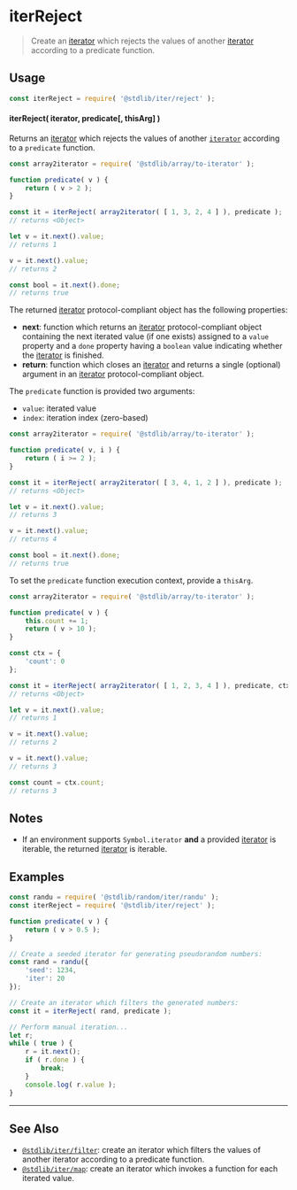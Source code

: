 <!--

@license Apache-2.0

Copyright (c) 2019 The Stdlib Authors.

Licensed under the Apache License, Version 2.0 (the "License");
you may not use this file except in compliance with the License.
You may obtain a copy of the License at

   http://www.apache.org/licenses/LICENSE-2.0

Unless required by applicable law or agreed to in writing, software
distributed under the License is distributed on an "AS IS" BASIS,
WITHOUT WARRANTIES OR CONDITIONS OF ANY KIND, either express or implied.
See the License for the specific language governing permissions and
limitations under the License.

-->

# iterReject

> Create an [iterator][mdn-iterator-protocol] which rejects the values of another [iterator][mdn-iterator-protocol] according to a predicate function.

<!-- Section to include introductory text. Make sure to keep an empty line after the intro `section` element and another before the `/section` close. -->

<section class="intro">

</section>

<!-- /.intro -->

<!-- Package usage documentation. -->

<section class="usage">

## Usage

```javascript
const iterReject = require( '@stdlib/iter/reject' );
```

#### iterReject( iterator, predicate\[, thisArg] )

Returns an [iterator][mdn-iterator-protocol] which rejects the values of another [`iterator`][mdn-iterator-protocol] according to a `predicate` function.

```javascript
const array2iterator = require( '@stdlib/array/to-iterator' );

function predicate( v ) {
    return ( v > 2 );
}

const it = iterReject( array2iterator( [ 1, 3, 2, 4 ] ), predicate );
// returns <Object>

let v = it.next().value;
// returns 1

v = it.next().value;
// returns 2

const bool = it.next().done;
// returns true
```

The returned [iterator][mdn-iterator-protocol] protocol-compliant object has the following properties:

-   **next**: function which returns an [iterator][mdn-iterator-protocol] protocol-compliant object containing the next iterated value (if one exists) assigned to a `value` property and a `done` property having a `boolean` value indicating whether the [iterator][mdn-iterator-protocol] is finished.
-   **return**: function which closes an [iterator][mdn-iterator-protocol] and returns a single (optional) argument in an [iterator][mdn-iterator-protocol] protocol-compliant object.

The `predicate` function is provided two arguments:

-   `value`: iterated value
-   `index`: iteration index (zero-based)

```javascript
const array2iterator = require( '@stdlib/array/to-iterator' );

function predicate( v, i ) {
    return ( i >= 2 );
}

const it = iterReject( array2iterator( [ 3, 4, 1, 2 ] ), predicate );
// returns <Object>

let v = it.next().value;
// returns 3

v = it.next().value;
// returns 4

const bool = it.next().done;
// returns true
```

To set the `predicate` function execution context, provide a `thisArg`.

<!-- eslint-disable no-invalid-this -->

```javascript
const array2iterator = require( '@stdlib/array/to-iterator' );

function predicate( v ) {
    this.count += 1;
    return ( v > 10 );
}

const ctx = {
    'count': 0
};

const it = iterReject( array2iterator( [ 1, 2, 3, 4 ] ), predicate, ctx );
// returns <Object>

let v = it.next().value;
// returns 1

v = it.next().value;
// returns 2

v = it.next().value;
// returns 3

const count = ctx.count;
// returns 3
```

</section>

<!-- /.usage -->

<!-- Package usage notes. Make sure to keep an empty line after the `section` element and another before the `/section` close. -->

<section class="notes">

## Notes

-   If an environment supports `Symbol.iterator` **and** a provided [iterator][mdn-iterator-protocol] is iterable, the returned [iterator][mdn-iterator-protocol] is iterable.

</section>

<!-- /.notes -->

<!-- Package usage examples. -->

<section class="examples">

## Examples

<!-- eslint no-undef: "error" -->

```javascript
const randu = require( '@stdlib/random/iter/randu' );
const iterReject = require( '@stdlib/iter/reject' );

function predicate( v ) {
    return ( v > 0.5 );
}

// Create a seeded iterator for generating pseudorandom numbers:
const rand = randu({
    'seed': 1234,
    'iter': 20
});

// Create an iterator which filters the generated numbers:
const it = iterReject( rand, predicate );

// Perform manual iteration...
let r;
while ( true ) {
    r = it.next();
    if ( r.done ) {
        break;
    }
    console.log( r.value );
}
```

</section>

<!-- /.examples -->

<!-- Section to include cited references. If references are included, add a horizontal rule *before* the section. Make sure to keep an empty line after the `section` element and another before the `/section` close. -->

<section class="references">

</section>

<!-- /.references -->

<!-- Section for related `stdlib` packages. Do not manually edit this section, as it is automatically populated. -->

<section class="related">

* * *

## See Also

-   <span class="package-name">[`@stdlib/iter/filter`][@stdlib/iter/filter]</span><span class="delimiter">: </span><span class="description">create an iterator which filters the values of another iterator according to a predicate function.</span>
-   <span class="package-name">[`@stdlib/iter/map`][@stdlib/iter/map]</span><span class="delimiter">: </span><span class="description">create an iterator which invokes a function for each iterated value.</span>

</section>

<!-- /.related -->

<!-- Section for all links. Make sure to keep an empty line after the `section` element and another before the `/section` close. -->

<section class="links">

[mdn-iterator-protocol]: https://developer.mozilla.org/en-US/docs/Web/JavaScript/Reference/Iteration_protocols#The_iterator_protocol

<!-- <related-links> -->

[@stdlib/iter/filter]: https://github.com/stdlib-js/stdlib/tree/develop/lib/node_modules/%40stdlib/iter/filter

[@stdlib/iter/map]: https://github.com/stdlib-js/stdlib/tree/develop/lib/node_modules/%40stdlib/iter/map

<!-- </related-links> -->

</section>

<!-- /.links -->
